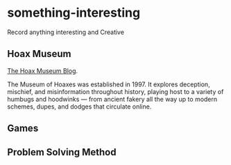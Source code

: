 # something-interesting
Record anything interesting and Creative

## Hoax Museum
[The Hoax Museum Blog](http://hoaxes.org/about).

The Museum of Hoaxes was established in 1997. It explores deception, mischief, and misinformation throughout history, playing host to a variety of humbugs and hoodwinks — from ancient fakery all the way up to modern schemes, dupes, and dodges that circulate online.

## Games


## Problem Solving Method
